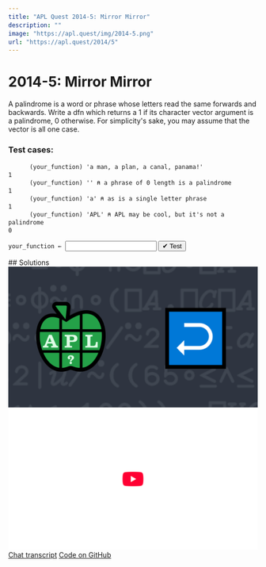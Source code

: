 ```yaml
---
title: "APL Quest 2014-5: Mirror Mirror"
description: ""
image: "https://apl.quest/img/2014-5.png"
url: "https://apl.quest/2014/5"
---
```


# <span class=s>2014-</span>5: Mirror Mirror

A palindrome is a word or phrase whose letters read the same forwards and backwards. Write a dfn which
returns a 1 if its character vector argument is a palindrome, 0 otherwise. For simplicity's sake, you may
assume that the vector is all one case.

### Test cases:

```APL
      (your_function) 'a man, a plan, a canal, panama!'
1
      (your_function) '' ⍝ a phrase of 0 length is a palindrome
1
      (your_function) 'a' ⍝ as is a single letter phrase
1
      (your_function) 'APL' ⍝ APL may be cool, but it's not a palindrome
0
```
<div class="pdiv">
  <code onclick="p_Input.focus()">your_function ← </code><input id="p_Input" autocomplete="off" spellcheck="false" oninput="this.parentElement.querySelector`button`.disabled=false;localStorage.setItem(window.location.pathname,this.value)" onkeypress="subm(event)">
  <button onclick="alert$.next`Testing…`;submitSolution`p`" class="md-button md-button--primary">&#x2714; Test</button>
</div>
<blockquote id="p_Output"></blockquote>
## Solutions
<div onclick="play(this)" title="Video on YouTube" class="yt">
<img alt="Video Thumbnail" src="../../img/2014-5.png">
<img alt="YouTube" src="../../img/yt-big.png">
</div>
<a href="https://chat.stackexchange.com/transcript/52405?m=61119677#61119677" target="_blank" class="md-button md-button--primary">Chat transcript</a>
<a href="https://github.com/dyalog/apl.quest/blob/main/2014/5.apl" target="_blank" class="md-button md-button--primary right">Code on GitHub</a>

<script>
    testCases={"a":["'mirror rorrim'","'a man, a plan, a canal, panama!'","'DYALOG APL'","'racecar'","'a'","⎕A,⌽⎕A"],"b":["''","' '","⎕A[?26]","('abc')[?3⍴3]"],"f":"{{{⍵≡⌽⍵}⍵[⍸⍵∊⎕A]}(1⎕C⍵)}"}
    p_Input.value=localStorage.getItem(window.location.pathname)
    play=e=>e.outerHTML=`<iframe src="https://www.youtube.com/embed/cPzQr2aJ7e4?list=PLYKQVqyrAEj9wDIUyLDGtDAFTKY38BUMN&autoplay=1" title="<span class=s>2014-</span>5: Mirror Mirror (APL Quest 2014-5)" frameborder="0" allow="accelerometer; autoplay; clipboard-write; encrypted-media; gyroscope; picture-in-picture; web-share" referrerpolicy="strict-origin-when-cross-origin" allowfullscreen></iframe>`
</script>
